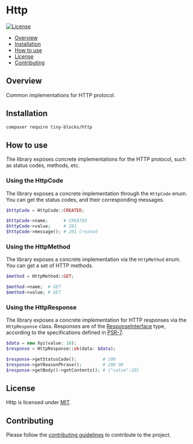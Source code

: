 # Http

[![License](https://img.shields.io/badge/license-MIT-green)](LICENSE)

* [Overview](#overview)
* [Installation](#installation)
* [How to use](#how-to-use)
* [License](#license)
* [Contributing](#contributing)

<div id='overview'></div> 

## Overview

Common implementations for HTTP protocol.

<div id='installation'></div>

## Installation

```bash
composer require tiny-blocks/http
```

<div id='how-to-use'></div>

## How to use

The library exposes concrete implementations for the HTTP protocol, such as status codes, methods, etc.

### Using the HttpCode

The library exposes a concrete implementation through the `HttpCode` enum. You can get the status codes, and their
corresponding messages.

```php
$httpCode = HttpCode::CREATED;

$httpCode->name;      # CREATED
$httpCode->value;     # 201
$httpCode->message(); # 201 Created
```

### Using the HttpMethod

The library exposes a concrete implementation via the `HttpMethod` enum. You can get a set of HTTP methods.

```php
$method = HttpMethod::GET;

$method->name;  # GET
$method->value; # GET
```

### Using the HttpResponse

The library exposes a concrete implementation for HTTP responses via the `HttpResponse` class. Responses are of the
[ResponseInterface](https://github.com/php-fig/http-message/blob/master/src/ResponseInterface.php) type, according to
the specifications defined in [PSR-7](https://www.php-fig.org/psr/psr-7).

```php
$data = new Xyz(value: 10);
$response = HttpResponse::ok(data: $data);

$response->getStatusCode();          # 200
$response->getReasonPhrase();        # 200 OK
$response->getBody()->getContents(); # {"value":10}
```

<div id='license'></div>

## License

Http is licensed under [MIT](LICENSE).

<div id='contributing'></div>

## Contributing

Please follow the [contributing guidelines](https://github.com/tiny-blocks/tiny-blocks/blob/main/CONTRIBUTING.md) to
contribute to the project.
